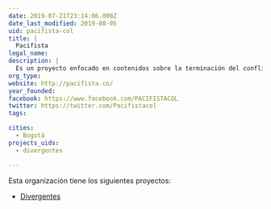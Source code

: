 ```yaml
---
date: 2019-07-21T23:14:06.000Z
date_last_modified: 2019-08-05
uid: pacifista-col
title: |
  Pacifista
legal_name: 
description: |
  Es un proyecto enfocado en contenidos sobre la terminación del conflicto armado y la construcción de paz en Colombia
org_type: 
website: http://pacifista.co/
year_founded: 
facebook: https://www.facebook.com/PACIFISTACOL
twitter: https://twitter.com/Pacifistacol
tags:

cities: 
  - Bogotá
projects_uids:
  - divergentes

---
```


Esta organización tiene los siguientes proyectos:

- [Divergentes](/proyectos/divergentes)
